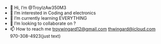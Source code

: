 - 👋 Hi, I’m @TroyIzAw350M3
- 👀 I’m interested in Coding and electronics
- 🌱 I’m currently learning EVERYTHING
- 💞️ I’m looking to collaborate on ?
- 📫 How to reach me troywingard12@gmail.com thwingard@icloud.com 970-308-4923(just text)

<!---
TroyIzAw350M3/TroyIzAw350M3 is a ✨ special ✨ repository because its `README.md` (this file) appears on your GitHub profile.
You can click the Preview link to take a look at your changes.
--->
